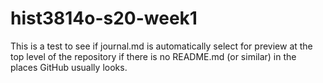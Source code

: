 # hist3814o-s20-week1

This is a test to see if journal.md is automatically select for preview at the top level of the repository if there is no README.md (or similar) in the places GitHub usually looks.